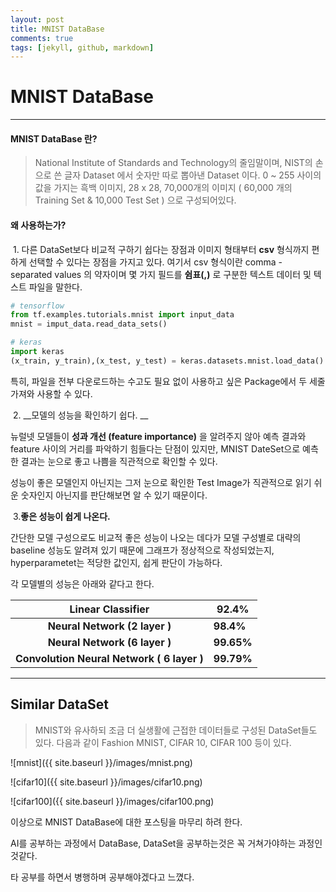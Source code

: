 ```yaml
---
layout: post
title: MNIST DataBase
comments: true
tags: [jekyll, github, markdown]
---
```



# MNIST DataBase

---

####     MNIST DataBase 란?

>National Institute of Standards and Technology의 줄임말이며, NIST의 손으로 쓴 글자 Dataset 에서 숫자만 따로 뽑아낸 Dataset 이다. 0 ~ 255 사이의 값을 가지는 흑백 이미지, 28 x 28, 70,000개의 이미지 ( 60,000 개의 Training Set & 10,000 Test Set ) 으로 구성되어있다.



####     왜 사용하는가?

​	1. 다른 DataSet보다 비교적 구하기 쉽다는 장점과  이미지 형태부터 __csv__ 형식까지 편하게 선택할 수 있다는 장점을 가지고 있다. 여기서 csv 형식이란 comma - separated values 의 약자이며 몇 가지 필드를 __쉼표(,)__ 로 구분한 텍스트 데이터 및 텍스트 파일을 말한다.



```python
# tensorflow
from tf.examples.tutorials.mnist import input_data
mnist = imput_data.read_data_sets()

# keras
import keras
(x_train, y_train),(x_test, y_test) = keras.datasets.mnist.load_data()
```

특히, 파일을 전부 다운로드하는 수고도 필요 없이 사용하고 싶은 Package에서 두 세줄 가져와 사용할 수 있다.



​ 2. __모델의 성능을 확인하기 쉽다. __

뉴럴넷 모델들이 __성과 개선 (feature importance)__ 을 알려주지 않아 예측 결과와 feature 사이의 거리를 파악하기 힘들다는 단점이 있지만, MNIST DateSet으로 예측한 결과는 눈으로 좋고 나쁨을 직관적으로 확인할 수 있다.

성능이 좋은 모델인지 아닌지는 그저 눈으로 확인한 Test Image가 직관적으로 읽기 쉬운 숫자인지 아닌지를 판단해보면 알 수 있기 때문이다.



​	3.__좋은 성능이 쉽게 나온다.__

 간단한 모델 구성으로도 비교적 좋은 성능이 나오는 데다가 모델 구성별로 대략의 baseline 성능도 알려져 있기 때문에 그래프가 정상적으로 작성되었는지, hyperparametet는 적당한 값인지, 쉽게 판단이 가능하다.

각 모델별의 성능은 아래와 같다고 한다.

|           __Linear Classifier__            | __92.4%__  |
| :----------------------------------------: | ---------- |
|       __Neural Network (2 layer )__        | __98.4%__  |
|       __Neural Network (6 layer )__        | __99.65%__ |
| __Convolution Neural Network ( 6 layer )__ | __99.79%__ |





---
 ## Similar DataSet


>MNIST와 유사하되 조금 더 실생활에 근접한 데이터들로 구성된 DataSet들도 있다. 다음과 같이 Fashion MNIST,  CIFAR 10, CIFAR 100 등이 있다.

![mnist]({{ site.baseurl }}/images/mnist.png)

![cifar10]({{ site.baseurl }}/images/cifar10.png)

![cifar100]({{ site.baseurl }}/images/cifar100.png)

이상으로 MNIST DataBase에 대한 포스팅을 마무리 하려 한다.

AI를 공부하는 과정에서 DataBase, DataSet을 공부하는것은 꼭 거쳐가야하는 과정인것같다.

타 공부를 하면서 병행하며 공부해야겠다고 느꼈다.
